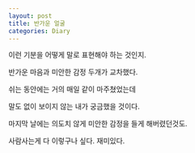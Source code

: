 ```yaml
---
layout: post
title: 반가운 얼굴
categories: Diary
---
```


이런 기분을 어떻게 말로 표현해야 하는 것인지.

반가운 마음과 미안한 감정 두개가 교차했다.

쉬는 동안에는 거의 매일 같이 마주쳤었는데

말도 없이 보이지 않는 내가 궁금했을 것이다.

마지막 날에는 의도치 않게 미안한 감정을 들게 해버렸던것도.

사람사는게 다 이렇구나 싶다. 재미있다.

